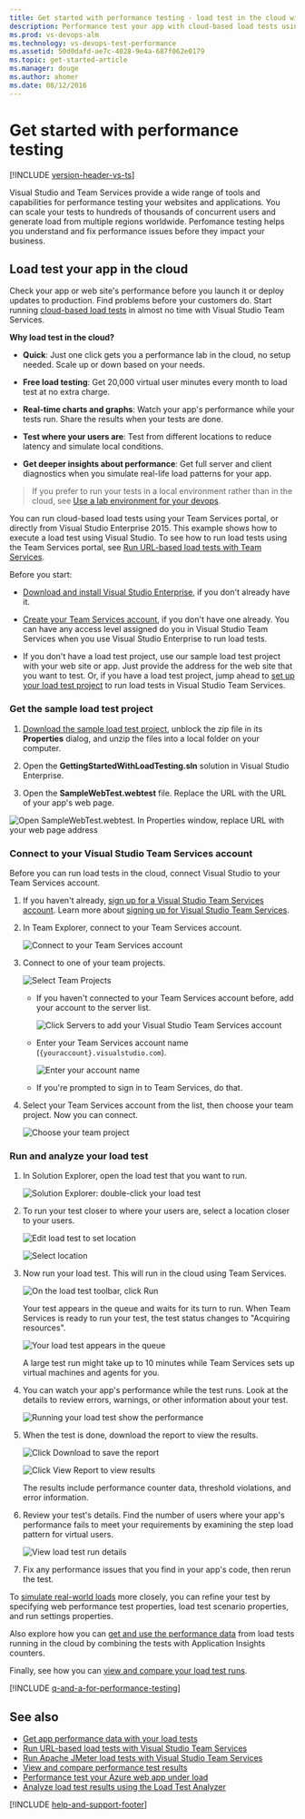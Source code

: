 ```yaml
---
title: Get started with performance testing - load test in the cloud with Visual Studio Team Services
description: Performance test your app with cloud-based load tests using Visual Studio Team Services - no performance lab setup necessary
ms.prod: vs-devops-alm
ms.technology: vs-devops-test-performance
ms.assetid: 50d0dafd-ae7c-4028-9e4a-687f062e0179
ms.topic: get-started-article
ms.manager: douge
ms.author: ahomer
ms.date: 08/12/2016
---
```


# Get started with performance testing

[!INCLUDE [version-header-vs-ts](../../_shared/version-header-vs-ts.md)]

Visual Studio and Team Services provide a wide range of tools and
capabilities for performance testing your websites and
applications. You can scale your tests to hundreds 
of thousands of concurrent users and generate load 
from multiple regions worldwide. Perfomance testing
helps you understand and fix performance issues 
before they impact your business. 

<a name="cloudloadtest"></a>
## Load test your app in the cloud

Check your app or web site's performance before you launch it or deploy updates to production.
Find problems before your customers do. Start running 
[cloud-based load tests](https://www.visualstudio.com/features/vso-cloud-load-testing-vs) 
in almost no time with Visual Studio Team Services.

**Why load test in the cloud?**

* **Quick**: Just one click gets you a performance lab 
  in the cloud, no setup needed. Scale up or down based 
  on your needs.

* **Free load testing**: Get 20,000 virtual user minutes 
  every month to load test at no extra charge.

* **Real-time charts and graphs**: Watch your app's 
  performance while your tests run. Share the results 
  when your tests are done.

* **Test where your users are**: Test from different 
  locations to reduce latency and simulate local conditions.

* **Get deeper insights about performance**: Get full 
  server and client diagnostics when you simulate real-life 
  load patterns for your app.

>If you prefer to run your tests in a local environment rather
than in the cloud, see [Use a lab environment for your devops](../../lab-management/using-a-lab-environment-for-your-application-lifecycle.md).

You can run cloud-based load tests using your Team Services
portal, or directly from Visual Studio Enterprise 2015. 
This example shows how to execute a load test using Visual 
Studio. To see how to run load tests using the Team Services
portal, see [Run URL-based load tests with Team Services](get-started-simple-cloud-load-test.md).

<a name="LoadTestVSIDE"></a>
Before you start:

* [Download and install Visual Studio Enterprise](https://www.visualstudio.com/downloads/download-visual-studio-vs), 
  if you don't already have it.

* [Create your Team Services account](https://www.visualstudio.com/products/visual-studio-team-services-vs), 
  if you don't have one already. You can have any access 
  level assigned do you in Visual Studio Team Services 
  when you use Visual Studio Enterprise to run load tests.

* If you don't have a load test project, 
  use our sample load test project with your web site or app. 
  Just provide the address for the web site that you want to test. 
  Or, if you have a load test project, jump ahead to 
  [set up your load test project](#article14) to run load tests 
  in Visual Studio Team Services.

<a name="article10"></a>
### Get the sample load test project

1.  [Download the sample load test project](https://code.msdn.microsoft.com/Getting-started-with-17a52e95), 
   unblock the zip file in its **Properties** dialog,
   and unzip the files into a local folder on your computer.

1.  Open the **GettingStartedWithLoadTesting.sln** solution
   in Visual Studio Enterprise.

1.  Open the **SampleWebTest.webtest** file. 
   Replace the URL with the URL of your app's web page.

   ![Open SampleWebTest.webtest. In Properties window, replace URL with your web page address](_img/getting-started-with-performance-testing/LoadTest_ReplaceURL.png)

<a name="ConnectVSOnline"></a>
### Connect to your Visual Studio Team Services account

Before you can run load tests in the cloud, 
connect Visual Studio to your Team Services account.

1. If you haven't already, [sign up for a Visual Studio Team Services account](https://go.microsoft.com/fwlink/?LinkId=309297&clcid=0x409&slcid=0x409). 
   Learn more about 
   [signing up for Visual Studio Team Services](https://www.visualstudio.com/products/visual-studio-team-services-vs).

1. In Team Explorer, connect to your Team Services account.

   ![Connect to your Team Services account](_img/getting-started-with-performance-testing/LoadTestConnect1.png)

1. Connect to one of your team projects.
 
   ![Select Team Projects](_img/getting-started-with-performance-testing/LoadTestConnect2.png)

   - If you haven't connected to your Team Services 
     account before, add your account to the server list.

     ![Click Servers to add your Visual Studio Team Services account](_img/getting-started-with-performance-testing/LoadTestConnect3.png)

   - Enter your Team Services account name 
     (```{youraccount}.visualstudio.com```).

     ![Enter your account name](_img/getting-started-with-performance-testing/LoadTestConnect4.png)

   - If you're prompted to sign in to Team Services, do that.

1. Select your Team Services account from the list, 
   then choose your team project. Now you can connect.
    
   ![Choose your team project](_img/getting-started-with-performance-testing/LoadTestConnect6.png)

<a name="article14"></a>
### Run and analyze your load test

1. In Solution Explorer, open the load test that you want to run.

   ![Solution Explorer: double-click your load test](_img/getting-started-with-performance-testing/OpenLoadTest.png)

1. To run your test closer to where your users are,
   select a location closer to your users. 

   ![Edit load test to set location](../../_img/CLT_LoadTestSetLocation.png)

   ![Select location](_img/getting-started-with-performance-testing/CLT_LoadTestPickLocation.png)

1. Now run your load test. This will run in the cloud 
   using Team Services.

   ![On the load test toolbar, click Run](_img/getting-started-with-performance-testing/LoadTestRun.png)

   Your test appears in the queue and waits for its turn to run. 
   When Team Services is ready to run your test, the test status 
   changes to "Acquiring resources".

   ![Your load test appears in the queue](_img/getting-started-with-performance-testing/LoadTestQueued.png)

   A large test run might take up to 10 minutes while 
   Team Services sets up virtual machines and agents for you.

1. You can watch your app's performance while the test runs. 
   Look at the details to review errors, warnings, or other information 
   about your test.

   ![Running your load test show the performance](../../_img/LoadTestInProgress.png)

1. When the test is done, download the report to view the results.

   ![Click Download to save the report](_img/getting-started-with-performance-testing/LoadTestDownloadReport.png)

   ![Click View Report to view results](_img/getting-started-with-performance-testing/LoadTestViewReport.png)

   The results include performance counter data, threshold violations, and error information.

1. Review your test's details. Find the number of users where your 
   app's performance fails to meet your requirements by examining the 
   step load pattern for virtual users.

   ![View load test run details](_img/getting-started-with-performance-testing/LoadTestDetail.png)

1. Fix any performance issues that you find in your app's code, 
   then rerun the test. 

To [simulate real-world loads](https://msdn.microsoft.com/library/ff406975%28v=vs.140%29.aspx) 
more closely, you can refine your test by specifying web performance 
test properties, load test scenario properties, and run settings properties.

Also explore how you can [get and use the performance data](get-performance-data-for-load-tests.md)
from load tests running in the cloud by combining the tests 
with Application Insights counters.

Finally, see how you can [view and compare your load test runs](performance-reports.md).
 
[!INCLUDE [q-and-a-for-performance-testing](../../_shared/q-and-a-for-performance-testing.md)]

## See also

* [Get app performance data with your load tests](get-performance-data-for-load-tests.md)
* [Run URL-based load tests with Visual Studio Team Services](get-started-simple-cloud-load-test.md)
* [Run Apache JMeter load tests with Visual Studio Team Services](get-started-jmeter-test.md)
* [View and compare performance test results](performance-reports.md)
* [Performance test your Azure web app under load](../app-service-web-app-performance-test.md)
* [Analyze load test results using the Load Test Analyzer](https://msdn.microsoft.com/library/ee923686.aspx)

[!INCLUDE [help-and-support-footer](../../_shared/help-and-support-footer.md)] 

